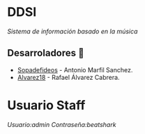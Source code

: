 # DDSI

_Sistema de información basado en la música_

## Desarroladores 🚀

* [Sopadefideos](https://github.com/Sopadefideos/) - Antonio Marfil Sanchez.
* [Alvarez18](https://github.com/Alvarez18) - Rafael Álvarez Cabrera.

# Usuario Staff

_Usuario:admin_
_Contraseña:beatshark_
